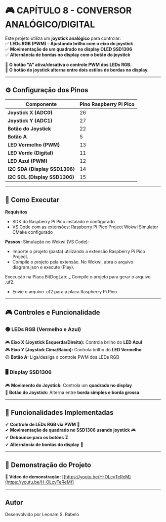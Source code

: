 # 🎮 CAPÍTULO 8 - CONVERSOR ANALÓGICO/DIGITAL

Este projeto utiliza um **joystick analógico** para controlar:  
✅ **LEDs RGB (PWM) – Ajustando brilho com o eixo do joystick**  
✅ **Movimentação de um quadrado no display OLED SSD1306**  
✅ **Alternância de bordas no display com o botão do joystick**  

📌 **O botão "A" ativa/desativa o controle PWM dos LEDs RGB.**  
📌 **O botão do joystick alterna entre dois estilos de bordas no display.**  

---

## ⚙️ Configuração dos Pinos
| **Componente**   | **Pino Raspberry Pi Pico** |
|-----------------|---------------------------|
| **Joystick X (ADC0)**  | 26 |
| **Joystick Y (ADC1)**  | 27 |
| **Botão do Joystick**  | 22 |
| **Botão A**  | 5 |
| **LED Vermelho (PWM)**  | 13 |
| **LED Verde (Digital)** | 11 |
| **LED Azul (PWM)**  | 12 |
| **I2C SDA (Display SSD1306)**  | 14 |
| **I2C SCL (Display SSD1306)**  | 15 |

---

## 🚀 Como Executar
**Requisitos**
- SDK do Raspberry Pi Pico instalado e configurado
- VS Code com as extensões: Raspberry Pi Pico Project Wokwi Simulator CMake configurado

**Passos:**
Simulação no Wokwi (VS Code):
- Importe o projeto (pasta) utilizando a extensão Raspberry Pi Pico Project.
- Compile o projeto pela extensão. No Wokwi, abra o arquivo diagram.json e execute (Play).

Execução na Placa BitDogLab:
_ Compile o projeto para gerar o arquivo .uf2.
- Envie o arquivo .uf2 para a placa Raspberry Pi Pico.
---

## 🎮 Controles e Funcionalidade
### 🟢 LEDs RGB (Vermelho e Azul)
🎮 **Eixo X (Joystick Esquerda/Direita):** Controla brilho do **LED Azul**  
🎮 **Eixo Y (Joystick Cima/Baixo):** Controla brilho do **LED Vermelho**  
🟡 **Botão A:** Liga/desliga o controle PWM dos LEDs RGB  

### 🖥️ Display SSD1306
🎮 **Movimento do Joystick:** Controla um **quadrado no display**  
🔲 **Botão do Joystick:** Alterna entre **borda simples e borda grossa**  

---

## 📌 Funcionalidades Implementadas
✔ **Controle de LEDs RGB via PWM** 🎨  
✔ **Movimentação de quadrado no SSD1306 usando joystick** 🎮  
✔ **Debounce para os botões** ⏳  
✔ **Alternância de bordas do display** 🔲  

---

## 🎥 Demonstração do Projeto
🔗 **Vídeo de demonstração:** [[https://youtu.be/H-OLcvTeReM](https://youtu.be/H-OLcvTeReM)]  

---

## Autor
Desenvolvido por Leonam S. Rabelo
